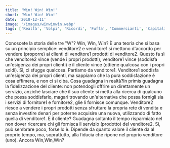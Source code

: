 ```yaml
---
title: 'Win! Win! Win!'
short: 'Win! Win! Win!'
date: '2018-12-11'
image: '/images/winwinwin.webp'
tags: ['Realtà', 'Volpi', 'Ricordi', 'Fuffa', 'Commercianti', 'Capitalismo', 'Dipendenza']
---
```


Conoscete la storia delle tre "W"? Win, Win, Win? È una teoria che si basa su un principio semplice: venditore2  e venditore1 si mettono d'accordo per vendere (proporre) ai clienti di venditore1 prodotti di venditore2. Questo fa sì che venditore2 vince (vende i propri prodotti), venditore1 vince (soddisfa un'esigenza dei propri clienti) e il cliente vince (ottiene qualcosa con i propri soldi).
Sì, ci sfugge qualcosa. Partiamo da venditore1.
Venditore1 soddisfa un'esigenza dei propri clienti, ma sappiamo che la pura soddisfazione è cosa effimera, e non ci si ciba. Cosa guadagna in realtà?In primis guadagna la fidelizzazione del cliente: non potendogli offrire un direttamente un servizio, anzichè lasciare che il suo cliente si metta alla ricerca di qualcuno che possa soddisfarlo, magari trovando un'alternativa che possa fornigli sia i servizi di fornitore1 e fornitore2, glie li fornisce comunque.
Venditore2 riesce a vendere i propri prodotti senza sfruttare la propria rete di vendita e senza investire denari per poterne acquisire una nuova, utilizzando di fatto quella di venditore1.
E il cliente? Guadagna soltanto il tempo risparmiato nel non dover ricercare chi gli fornisca il servizio (prodotto) del venditore2.
Si, può sembrare poco, forse lo è. Dipende da quanto valore il cliente da al proprio tempo, ma, soprattutto, alla fiducia che ripone nel proprio venditore (uno).
Ancora Win,Win,Win?